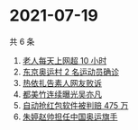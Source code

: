 # 2021-07-19

共 6 条

<!-- BEGIN ZHIHUSEARCH -->
<!-- 最后更新时间 Mon Jul 19 2021 04:10:22 GMT+0800 (China Standard Time) -->
1. [老人每天上网超 10 小时](https://www.zhihu.com/search?q=老人网瘾)
1. [东京奥运村 2 名运动员确诊](https://www.zhihu.com/search?q=东京奥运村确诊)
1. [热依扎告素人网友败诉](https://www.zhihu.com/search?q=热依扎败诉)
1. [都美竹连续曝光吴亦凡](https://www.zhihu.com/search?q=吴亦凡)
1. [自动抢红包软件被判赔 475 万](https://www.zhihu.com/search?q=微信自动抢红包)
1. [朱婷赵帅担任中国奥运旗手](https://www.zhihu.com/search?q=中国奥运旗手)
<!-- END ZHIHUSEARCH -->
